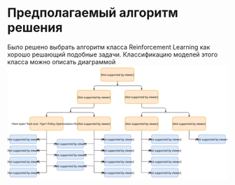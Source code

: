 # Предполагаемый алгоритм решения

Было решено выбрать алгоритм класса Reinforcement Learning как хорошо решающий подобные задачи.
Классификацию моделей этого класса можно описать диаграммой
![](/images/tree.svg "Таксономия алгоритмов")

